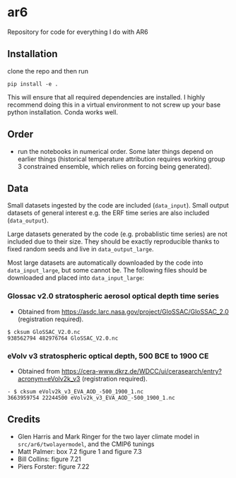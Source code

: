 # ar6
Repository for code for everything I do with AR6

## Installation
clone the repo and then run

    pip install -e .

This will ensure that all required dependencies are installed. I highly recommend doing this in a virtual environment to not screw up your base python installation. Conda works well.

## Order
- run the notebooks in numerical order. Some later things depend on earlier things (historical temperature attribution requires working group 3 constrained ensemble, which relies on forcing being generated).

## Data
Small datasets ingested by the code are included (`data_input`). Small output datasets of general interest e.g. the ERF time series are also included (`data_output`).

Large datasets generated by the code (e.g. probablistic time series) are not included due to their size. They should be exactly reproducible thanks to fixed random seeds and live in `data_output_large`.

Most large datasets are automatically downloaded by the code into `data_input_large`, but some cannot be. The following files should be downloaded and placed into `data_input_large`:

### Glossac v2.0 stratospheric aerosol optical depth time series
- Obtained from https://asdc.larc.nasa.gov/project/GloSSAC/GloSSAC_2.0 (registration required).
```
$ cksum GloSSAC_V2.0.nc
938562794 482976764 GloSSAC_V2.0.nc
```

### eVolv v3 stratospheric optical depth, 500 BCE to 1900 CE
- Obtained from https://cera-www.dkrz.de/WDCC/ui/cerasearch/entry?acronym=eVolv2k_v3 (registration required).
```
- $ cksum eVolv2k_v3_EVA_AOD_-500_1900_1.nc
3663959754 22244500 eVolv2k_v3_EVA_AOD_-500_1900_1.nc
```

## Credits
- Glen Harris and Mark Ringer for the two layer climate model in `src/ar6/twolayermodel`, and the CMIP6 tunings
- Matt Palmer: box 7.2 figure 1 and figure 7.3
- Bill Collins: figure 7.21
- Piers Forster: figure 7.22